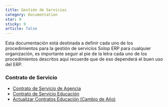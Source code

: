 ```yaml
---
title: Gestión de Servicios
category: Documentation
star: 9
sticky: 9
article: false
---
```


Esta documentación está destinada a definir cada uno de los procedimientos para la gestión de servicios Solop ERP para cualquier organización, es importante seguir al pie de la letra cada uno de los procedimientos descritos aquí recuerde que de eso dependerá el buen uso del ERP.

### Contrato de Servicio

- [Contrato de Servicio de Agencia](service-contract/service-agency-contract)
- [Contrato de Servicio Educación](service-contract/service-education-contract)
- [Actualizar Contratos Educación (Cambio de Año)](service-contract/update-education-contracts)